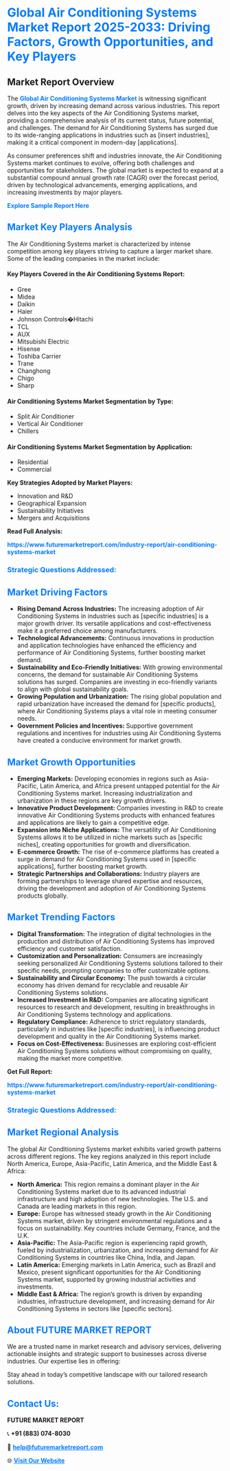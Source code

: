 <h1 style="color: #007BFF;">Global Air Conditioning Systems Market Report 2025-2033: Driving Factors, Growth Opportunities, and Key Players</h1>

<section id="overview">
<h2>Market Report Overview</h2>
<p>The <a href="https://www.futuremarketreport.com/industry-report/air-conditioning-systems-market" style="color: #007BFF; text-decoration: none;"><strong>Global Air Conditioning Systems Market</strong></a> is witnessing significant growth, driven by increasing demand across various industries. This report delves into the key aspects of the Air Conditioning Systems market, providing a comprehensive analysis of its current status, future potential, and challenges. The demand for Air Conditioning Systems has surged due to its wide-ranging applications in industries such as [insert industries], making it a critical component in modern-day [applications].</p>
<p>As consumer preferences shift and industries innovate, the Air Conditioning Systems market continues to evolve, offering both challenges and opportunities for stakeholders. The global market is expected to expand at a substantial compound annual growth rate (CAGR) over the forecast period, driven by technological advancements, emerging applications, and increasing investments by major players.</p>
</section>

<section id="overview">
<p><a href="https://www.futuremarketreport.com/request-sample/reportId=27241" style="color: #007BFF; text-decoration: none;"><strong>Explore Sample Report Here</strong></a></p>
</section>

<section id="key-players">
<h2 style="color: #007BFF;">Market Key Players Analysis</h2>
<p>The Air Conditioning Systems market is characterized by intense competition among key players striving to capture a larger market share. Some of the leading companies in the market include:</p>
<h4>Key Players Covered in the Air Conditioning Systems Report:</h4>
<ul><li>Gree</li><li>Midea</li><li>Daikin</li><li>Haier</li><li>Johnson Controls�Hitachi</li><li>TCL</li><li>AUX</li><li>Mitsubishi Electric</li><li>Hisense</li><li>Toshiba Carrier</li><li>Trane</li><li>Changhong</li><li>Chigo</li><li>Sharp</li></ul>
<h4>Air Conditioning Systems Market Segmentation by Type:</h4>
<ul><li>Split Air Conditioner</li><li>Vertical Air Conditioner</li><li>Chillers</li></ul>

<h4>Air Conditioning Systems Market Segmentation by Application:</h4>
<ul><li>Residential</li><li>Commercial</li></ul>
<p><strong>Key Strategies Adopted by Market Players:</strong></p>
<ul>
<li>Innovation and R&D</li>
<li>Geographical Expansion</li>
<li>Sustainability Initiatives</li>
<li>Mergers and Acquisitions</li>
</ul>
</section>

<section>
<p><strong>Read Full Analysis: </strong></p><a href="https://www.futuremarketreport.com/industry-report/air-conditioning-systems-market" style="color: #007BFF; text-decoration: none;"><strong>https://www.futuremarketreport.com/industry-report/air-conditioning-systems-market</strong></a>
<h3 style="color: #007BFF;">Strategic Questions Addressed:</h3>
</section>

<section id="driving-factors">
<h2 style="color: #007BFF;">Market Driving Factors</h2>
<ul>
<li><strong>Rising Demand Across Industries:</strong> The increasing adoption of Air Conditioning Systems in industries such as [specific industries] is a major growth driver. Its versatile applications and cost-effectiveness make it a preferred choice among manufacturers.</li>
<li><strong>Technological Advancements:</strong> Continuous innovations in production and application technologies have enhanced the efficiency and performance of Air Conditioning Systems, further boosting market demand.</li>
<li><strong>Sustainability and Eco-Friendly Initiatives:</strong> With growing environmental concerns, the demand for sustainable Air Conditioning Systems solutions has surged. Companies are investing in eco-friendly variants to align with global sustainability goals.</li>
<li><strong>Growing Population and Urbanization:</strong> The rising global population and rapid urbanization have increased the demand for [specific products], where Air Conditioning Systems plays a vital role in meeting consumer needs.</li>
<li><strong>Government Policies and Incentives:</strong> Supportive government regulations and incentives for industries using Air Conditioning Systems have created a conducive environment for market growth.</li>
</ul>
</section>

<section id="growth-opportunities">
<h2 style="color: #007BFF;">Market Growth Opportunities</h2>
<ul>
<li><strong>Emerging Markets:</strong> Developing economies in regions such as Asia-Pacific, Latin America, and Africa present untapped potential for the Air Conditioning Systems market. Increasing industrialization and urbanization in these regions are key growth drivers.</li>
<li><strong>Innovative Product Development:</strong> Companies investing in R&D to create innovative Air Conditioning Systems products with enhanced features and applications are likely to gain a competitive edge.</li>
<li><strong>Expansion into Niche Applications:</strong> The versatility of Air Conditioning Systems allows it to be utilized in niche markets such as [specific niches], creating opportunities for growth and diversification.</li>
<li><strong>E-commerce Growth:</strong> The rise of e-commerce platforms has created a surge in demand for Air Conditioning Systems used in [specific applications], further boosting market growth.</li>
<li><strong>Strategic Partnerships and Collaborations:</strong> Industry players are forming partnerships to leverage shared expertise and resources, driving the development and adoption of Air Conditioning Systems products globally.</li>
</ul>
</section>

<section id="trending-factors">
<h2 style="color: #007BFF;">Market Trending Factors</h2>
<ul>
<li><strong>Digital Transformation:</strong> The integration of digital technologies in the production and distribution of Air Conditioning Systems has improved efficiency and customer satisfaction.</li>
<li><strong>Customization and Personalization:</strong> Consumers are increasingly seeking personalized Air Conditioning Systems solutions tailored to their specific needs, prompting companies to offer customizable options.</li>
<li><strong>Sustainability and Circular Economy:</strong> The push towards a circular economy has driven demand for recyclable and reusable Air Conditioning Systems solutions.</li>
<li><strong>Increased Investment in R&D:</strong> Companies are allocating significant resources to research and development, resulting in breakthroughs in Air Conditioning Systems technology and applications.</li>
<li><strong>Regulatory Compliance:</strong> Adherence to strict regulatory standards, particularly in industries like [specific industries], is influencing product development and quality in the Air Conditioning Systems market.</li>
<li><strong>Focus on Cost-Effectiveness:</strong> Businesses are exploring cost-efficient Air Conditioning Systems solutions without compromising on quality, making the market more competitive.</li>
</ul>
</section>

<section>
<p><strong>Get Full Report: </strong></p><a href="https://www.futuremarketreport.com/industry-report/air-conditioning-systems-market" style="color: #007BFF; text-decoration: none;"><strong>https://www.futuremarketreport.com/industry-report/air-conditioning-systems-market</strong></a>
<h3 style="color: #007BFF;">Strategic Questions Addressed:</h3>
</section>


<section id="regional-analysis">
<h2 style="color: #007BFF;">Market Regional Analysis</h2>
<p>The global Air Conditioning Systems market exhibits varied growth patterns across different regions. The key regions analyzed in this report include North America, Europe, Asia-Pacific, Latin America, and the Middle East & Africa:</p>
<ul>
<li><strong>North America:</strong> This region remains a dominant player in the Air Conditioning Systems market due to its advanced industrial infrastructure and high adoption of new technologies. The U.S. and Canada are leading markets in this region.</li>
<li><strong>Europe:</strong> Europe has witnessed steady growth in the Air Conditioning Systems market, driven by stringent environmental regulations and a focus on sustainability. Key countries include Germany, France, and the U.K.</li>
<li><strong>Asia-Pacific:</strong> The Asia-Pacific region is experiencing rapid growth, fueled by industrialization, urbanization, and increasing demand for Air Conditioning Systems in countries like China, India, and Japan.</li>
<li><strong>Latin America:</strong> Emerging markets in Latin America, such as Brazil and Mexico, present significant opportunities for the Air Conditioning Systems market, supported by growing industrial activities and investments.</li>
<li><strong>Middle East & Africa:</strong> The region’s growth is driven by expanding industries, infrastructure development, and increasing demand for Air Conditioning Systems in sectors like [specific sectors].</li>
</ul>
</section>

<footer>
<h2 style="color: #007BFF;">About FUTURE MARKET REPORT</h2>
<p>We are a trusted name in market research and advisory services, delivering actionable insights and strategic support to businesses across diverse industries. Our expertise lies in offering:</p>

<p>Stay ahead in today’s competitive landscape with our tailored research solutions.</p>

<h2 style="color: #007BFF;">Contact Us:</h2>
<p><strong>FUTURE MARKET REPORT</strong></p>
<p>📞 <strong>+91 (883) 074-8030</strong></p>
<p>📧 <strong><a href="mailto:help@futuremarketreport.com" style="color: #007BFF;">help@futuremarketreport.com</a></strong></p>
<p>🌐 <strong><a href="https://www.futuremarketreport.com/" style="color: #007BFF;">Visit Our Website</a></strong></p>
</footer>